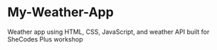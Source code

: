 # My-Weather-App
Weather app using HTML, CSS, JavaScript, and weather API built for SheCodes Plus workshop
